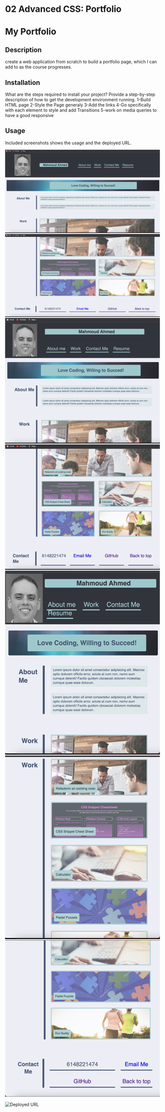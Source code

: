 # 02 Advanced CSS: Portfolio

# My Portfolio

## Description

create a web application from scratch to build a portfolio page, which I can add to as the course progresses.

## Installation

What are the steps required to install your project? Provide a step-by-step description of how to get the development environment running.
1-Build HTML page
2-Style the Page generaly
3-Add the links
4-Go specifically with each element to style and add Transitions
5-work on media queries to have a good responsive

## Usage

Included screenshots shows the usage and the deployed URL.

![alt text](assets/website-image/Screenshot-01.png)
![alt text](assets/website-image/Screenshot-02.png)
![alt text](assets/website-image/Screenshot-03.png)
![alt text](assets/website-image/Screenshot-04.png)
![alt text](assets/website-image/Screenshot-05.png)
![alt text](assets/website-image/Screenshot-06.png)
![alt text](assets/website-image/Screenshot-07.png)

![Deployed URL](https://mahmoudahmed0528.github.io/MahmoudAhmed-Portfolio/)

